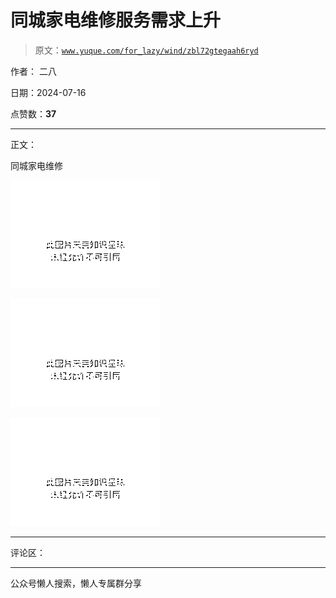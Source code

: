 # 同城家电维修服务需求上升

> 原文：[`www.yuque.com/for_lazy/wind/zbl72gtegaah6ryd`](https://www.yuque.com/for_lazy/wind/zbl72gtegaah6ryd)

作者： 二八

日期：2024-07-16

点赞数：**37**

* * *

正文：

同城家电维修

![](img/39f6cb426f941c948ea1b776cd8a6e84.png "None")

![](img/c80b297934b4fac42f7eece275b3b117.png "None")

![](img/dfdb729162a6ea92185319cd27fd86da.png "None")

* * *

评论区：

* * *

公众号懒人搜索，懒人专属群分享